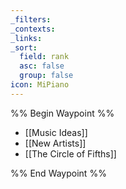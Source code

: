 ```yaml
---
_filters: 
_contexts: 
_links: 
_sort:
  field: rank
  asc: false
  group: false
icon: MiPiano
---
```

%% Begin Waypoint %%
- [[Music Ideas]]
- [[New Artists]]
- [[The Circle of Fifths]]

%% End Waypoint %%
